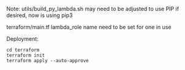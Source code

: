 Note:
    utils/build_py_lambda.sh may need to be adjusted to use PIP if desired, now is using pip3
    
terraform/main.tf   lambda_role name need to be set for one in use

Deployment:
    
    cd terraform
    terraform init
    terraform apply --auto-approve
    
         
